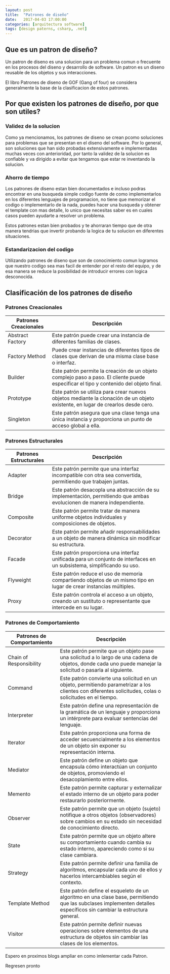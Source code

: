 ```yaml
---
layout: post
title:  "Patrones de diseño"
date:   2017-04-03 17:00:00
categories: [arquitectura software]
tags: [design paterns, csharp, .net]
---
```


## Que es un patron de diseño?

Un patron de diseno es una solucion para un problema comun o frecuente en los procesos del diseno y desarrollo de software. Un patron es un diseno reusable de los objetos y sus interacciones.

El libro Patrones de diseno de GOF (Gang of four) se considera generalmente la base de la clasificacion de estos patrones.

## Por que existen los patrones de diseño, por que son utiles?

### Validez de la solucion

Como ya mencionamos, los patrones de diseno se crean pcomo soluciones para problemas que se presentan en el diseno del software. Por lo general, son soluciones que han sido probadas extensivamente e implementadas muchas veces con anterioridad, por tanto la validez de la solucion es confiable y va dirigido a evitar que tengamos que estar re inventando la solucion.

### Ahorro de tiempo

Los patrones de diseno estan bien documentados e incluso podras encontrar en una busqueda simple codigo fuente de como implementarlos en los diferentes lenguajes de programacion, no tiene que memorizar el codigo o implementarlo de la nada, puedes hacer una busqueda y obtener el template con mas detalle, lo unico que necesitas saber es en cuales casos pueden ayudarte a resolver un problema.

Estos patrones estan bien probados y te ahorraran tiempo que de otra manera tendrias que invertir probando la logica de tu solucion en diferentes situaciones.

### Estandarizacion del codigo

Utilizando patrones de diseno que son de conocimiento comun logramos que nuestro codigo sea mas facil de entender por el resto del equipo, y de esa manera se reduce la posibilidad de introducir errores con logica desconocida.


## Clasificación de los patrones de diseño

### Patrones Creacionales

| Patrones Creacionales | Descripción |  
|-----------------------|-------------------------------------------------------------------------------|  
| Abstract Factory | Este patrón puede crear una instancia de diferentes familias de clases. |  
| Factory Method | Puede crear instancias de diferentes tipos de clases que derivan de una misma clase base o interfaz. |  
| Builder | Este patrón permite la creación de un objeto complejo paso a paso. El cliente puede especificar el tipo y contenido del objeto final. |  
| Prototype | Este patrón se utiliza para crear nuevos objetos mediante la clonación de un objeto existente, en lugar de crearlos desde cero. |  
| Singleton | Este patrón asegura que una clase tenga una única instancia y proporciona un punto de acceso global a ella. |  

### Patrones Estructurales

| Patrones Estructurales | Descripción |  
|-----------------------|-------------------------------------------------------------------------------|  
| Adapter | Este patrón permite que una interfaz incompatible con otra sea convertida, permitiendo que trabajen juntas. |  
| Bridge | Este patrón desacopla una abstracción de su implementación, permitiendo que ambas evolucionen de manera independiente. |  
| Composite | Este patrón permite tratar de manera uniforme objetos individuales y composiciones de objetos. |  
| Decorator | Este patrón permite añadir responsabilidades a un objeto de manera dinámica sin modificar su estructura. |  
| Facade | Este patrón proporciona una interfaz unificada para un conjunto de interfaces en un subsistema, simplificando su uso. |  
| Flyweight | Este patrón reduce el uso de memoria compartiendo objetos de un mismo tipo en lugar de crear instancias múltiples. |  
| Proxy | Este patrón controla el acceso a un objeto, creando un sustituto o representante que intercede en su lugar. |  

### Patrones de Comportamiento

| Patrones de Comportamiento | Descripción |  
|---------------------------|-------------------------------------------------------------------------------|  
| Chain of Responsibility | Este patrón permite que un objeto pase una solicitud a lo largo de una cadena de objetos, donde cada uno puede manejar la solicitud o pasarla al siguiente. |  
| Command | Este patrón convierte una solicitud en un objeto, permitiendo parametrizar a los clientes con diferentes solicitudes, colas o solicitudes en el tiempo. |  
| Interpreter | Este patrón define una representación de la gramática de un lenguaje y proporciona un intérprete para evaluar sentencias del lenguaje. |  
| Iterator | Este patrón proporciona una forma de acceder secuencialmente a los elementos de un objeto sin exponer su representación interna. |  
| Mediator | Este patrón define un objeto que encapsula cómo interactúan un conjunto de objetos, promoviendo el desacoplamiento entre ellos. |  
| Memento | Este patrón permite capturar y externalizar el estado interno de un objeto para poder restaurarlo posteriormente. |  
| Observer | Este patrón permite que un objeto (sujeto) notifique a otros objetos (observadores) sobre cambios en su estado sin necesidad de conocimiento directo. |  
| State | Este patrón permite que un objeto altere su comportamiento cuando cambia su estado interno, apareciendo como si su clase cambiara. |  
| Strategy | Este patrón permite definir una familia de algoritmos, encapsular cada uno de ellos y hacerlos intercambiables según el contexto. |  
| Template Method | Este patrón define el esqueleto de un algoritmo en una clase base, permitiendo que las subclases implementen detalles específicos sin cambiar la estructura general. |  
| Visitor | Este patrón permite definir nuevas operaciones sobre elementos de una estructura de objetos sin cambiar las clases de los elementos. |

Espero en proximos blogs ampliar en como imlementar cada Patron.

Regresen pronto

